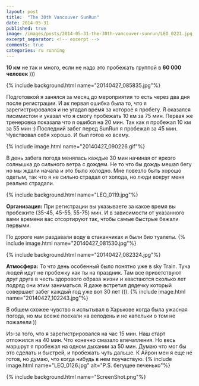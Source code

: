 ```yaml
---
layout: post
title:  "The 30th Vancouver SunRun"
date: 2014-05-31
published: true
image: /images/posts/2014-05-31-the-30th-vancouver-sunrun/LEO_0221.jpg
excerpt_separator: <!-- excerpt -->
comments: true
categories: ru running
---
```


**10 км** не так и много, если не надо это пробежать группой в **60 000 человек** )))
<!-- excerpt -->
{% include background.html name="20140427_085835.jpg"%}

Подготовкой я занялся за месяц до мероприятия то есть через два  дня после регистрации.
И ак первая ошибка была то, что я зарегистрировался и не угадал время за которое я пробегу. Я оказался писимистом и указал  что я смогу пробежать 10 км за 75 мин.  Первая же тренеровка показала что я ошибся на 20 мин. Так как я пробежал 10 км за 55 мин :)
Последний забег перед SunRun я пробежал за 45 мин. Чувствовал себя хорошо.  И был готов ко всему.

{% include image.html name="20140427_090226.gif"%}

В день забега погода менялась каждые 30 мин начиная от яркого солнышка до сильного ветра с дождем. Не то что бы дождь мешал бегу но мы ждали начала и это было холодно. Мне повезло быть хорошо одетым, так что я не сильно страдал от холода, но люди вокруг меня реально страдали.

{% include background.html name="LEO_0119.jpg"%}

**Организация:**
При регистрации вы указываете за какое время вы пробежите (35-45, 45-55, 55-75) мин.
И в зависимости от указанного вами времени вас отсортируют так, чтобы самые быстрые бежали первыми.

По дороге нам раздавали воду в стаканчиках и были био туалеты.
{% include image.html name="20140427_081530.jpg"%}

{% include background.html name="20140427_082324.jpg"%}

**Атмосфера:**
То что день особенный было понятно уже в sky Train. Туча людей идут не пробежку как ты на праздник. Там все приветствуют друг друга в честь здорового образа жизни и хвастаются сколько лет подряд они этим заниматься.  Я даже встретил дядечку который совершает забег каждый год уже вот 30 лет ))).
{% include image.html name="20140427_102243.jpg"%}

В общем схожее чувство я испытывал в Харькове когда была ужасная погода, но мы всеже поехали на велодень и не капельки о том не пожалели ))

Из-за того, что я  зарегистрировался на час 15 мин. Наш  старт отложился на 40 мин. Что конечно смазало впечатления. Но весь маршрут я пробежал на одном дыхании за 50 мин. Думаю что мог бы это сделать и быстрей, и пробежать чуть дальше. К Айрон мен я еще не готов, но думаю, что когда нибудь в нем поучаствую.
{% include image.html name="LEO_0126.jpg" alt="P.S. бегущее печенько"%}


{% include background.html name="ScreenShot.png"%}
